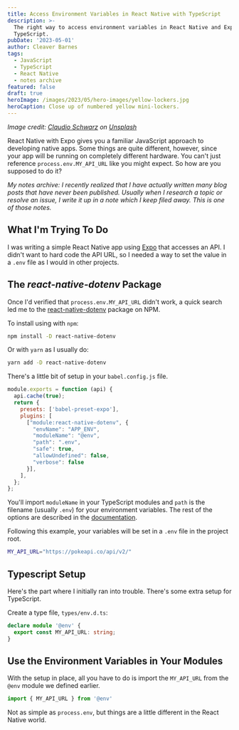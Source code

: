 ```yaml
---
title: Access Environment Variables in React Native with TypeScript
description: >-
  The right way to access environment variables in React Native and Expo with
  TypeScript.
pubDate: '2023-05-01'
author: Cleaver Barnes
tags:
  - JavaScript
  - TypeScript
  - React Native
  - notes archive
featured: false
draft: true
heroImage: /images/2023/05/hero-images/yellow-lockers.jpg
heroCaption: Close up of numbered yellow mini-lockers.
---
```

*Image credit: [Claudio Schwarz](https://unsplash.com/@purzlbaum) on [Unsplash](https://unsplash.com/photos/UqBxsMLiQ5g)*

React Native with Expo gives you a familiar JavaScript approach to developing native apps. Some things are quite different, however, since your app will be running on completely different hardware. You can't just reference `process.env.MY_API_URL` like you might expect. So how are you supposed to do it?

<!-- more -->

*My notes archive: I recently realized that I have actually written many blog posts that have never been published. Usually when I research a topic or resolve an issue, I write it up in a note which I keep filed away. This is one of those notes.*

## What I'm Trying To Do

I was writing a simple React Native app using [Expo](https://expo.dev/) that accesses an API. I didn't want to hard code the API URL, so I needed a way to set the value in a `.env` file as I would in other projects.

## The *react-native-dotenv* Package

Once I'd verified that `process.env.MY_API_URL` didn't work, a quick search led me to the [react-native-dotenv](https://www.npmjs.com/package/react-native-dotenv) package on NPM.

To install using with `npm`:

```bash
npm install -D react-native-dotenv
```

Or with `yarn` as I usually do:

```bash
yarn add -D react-native-dotenv
```

There's a little bit of setup in your `babel.config.js` file.

```js
module.exports = function (api) {
  api.cache(true);
  return {
    presets: ['babel-preset-expo'],
    plugins: [
      ["module:react-native-dotenv", {
        "envName": "APP_ENV",
        "moduleName": "@env",
        "path": ".env",
        "safe": true,
        "allowUndefined": false,
        "verbose": false
      }],
    ],
  };
};

```

You'll import `moduleName` in your TypeScript modules and `path` is the filename (usually `.env`) for your environment variables. The rest of the options are described in the [documentation](https://www.npmjs.com/package/react-native-dotenv).

Following this example, your variables will be set in a `.env` file in the project root.

```bash
MY_API_URL="https://pokeapi.co/api/v2/"
```

## Typescript Setup

Here's the part where I initially ran into trouble. There's some extra setup for TypeScript.

Create a type file, `types/env.d.ts`:

```ts
declare module '@env' {
  export const MY_API_URL: string;
}
```

## Use the Environment Variables in Your Modules

With the setup in place, all you have to do is import the `MY_API_URL` from the `@env` module we defined earlier.

```js
import { MY_API_URL } from '@env'
```

Not as simple as `process.env`, but things are a little different in the React Native world.

